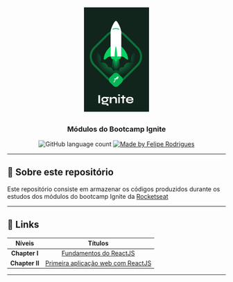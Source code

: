 <h1 align="center">
    <img alt="GoStack" src=".github/ignite.png" width="150px" />
</h1>

<h3 align="center">
   Módulos do Bootcamp Ignite
</h3>

<p align="center">
  <img alt="GitHub language count" src="https://img.shields.io/github/languages/count/felipersdf/GoStack11?color=%2304D361">

  <a href="https://github.com/felipersdf">
    <img alt="Made by Felipe Rodrigues" src="https://img.shields.io/badge/made%20by-Felipe Rodrigues-%2304D361">
  </a>

</p>

---

## :rocket: Sobre este repositório

Este repositório consiste em armazenar os códigos produzidos durante os estudos dos módulos do bootcamp Ignite da [Rocketseat](http://www.rocketseat.com.br)

---

## :paperclip: Links

<div align="center" >

|    Níveis     |                                             Títulos                                             |
| :-----------: | :---------------------------------------------------------------------------------------------: |
| **Chapter I** | [Fundamentos do ReactJS](https://github.com/felipersdf/ignite/tree/main/01-github-explorer)<br> |
| **Chapter II** | [Primeira aplicação web com ReactJS](https://github.com/felipersdf/ignite/tree/main/02-frmoney)<br> |

</div>

---
